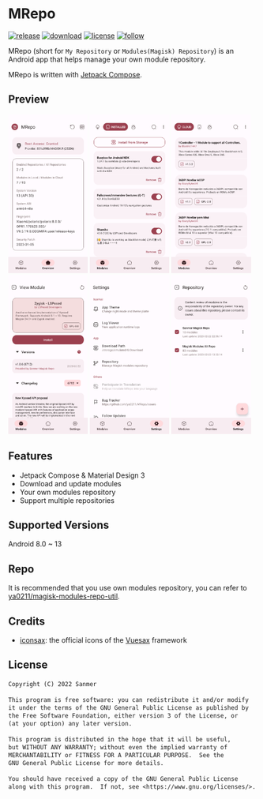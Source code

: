 # MRepo
[![release](https://img.shields.io/github/v/release/ya0211/MRepo?label=release&color=red)](https://github.com/ya0211/MRepo/releases) [![download](https://shields.io/github/downloads/ya0211/MRepo/total?label=download)](https://github.com/ya0211/MRepo/releases) [![license](https://img.shields.io/github/license/ya0211/MRepo)](LICENSE) [![follow](https://img.shields.io/badge/Follow-Telegram-blue.svg?label=follow)](https://t.me/mrepo_news)

MRepo (short for `My Repository` or `Modules(Magisk) Repository`) is an Android app that helps manage your own module repository.

MRepo is written with [Jetpack Compose](https://developer.android.com/jetpack/compose).

## Preview
<p><img src="fastlane/metadata/android/en-US/images/phoneScreenshots/1.png" width="32%" /> <img src="fastlane/metadata/android/en-US/images/phoneScreenshots/2.png" width="32%" /> <img src="fastlane/metadata/android/en-US/images/phoneScreenshots/3.png" width="32%" />
<img src="fastlane/metadata/android/en-US/images/phoneScreenshots/4.png" width="32%" /> <img src="fastlane/metadata/android/en-US/images/phoneScreenshots/5.png" width="32%" /> <img src="fastlane/metadata/android/en-US/images/phoneScreenshots/6.png" width="32%" /></p>

## Features
 - Jetpack Compose & Material Design 3
 - Download and update modules
 - Your own modules repository
 - Support multiple repositories

## Supported Versions
Android 8.0 ~ 13

## Repo
It is recommended that you use own modules repository, you can refer to [ya0211/magisk-modules-repo-util](https://github.com/ya0211/magisk-modules-repo-util).

## Credits
- [iconsax](https://iconsax.io): the official icons of the [Vuesax](https://vuesax.com) framework

## License

    Copyright (C) 2022 Sanmer

    This program is free software: you can redistribute it and/or modify
    it under the terms of the GNU General Public License as published by
    the Free Software Foundation, either version 3 of the License, or
    (at your option) any later version.

    This program is distributed in the hope that it will be useful,
    but WITHOUT ANY WARRANTY; without even the implied warranty of
    MERCHANTABILITY or FITNESS FOR A PARTICULAR PURPOSE.  See the
    GNU General Public License for more details.

    You should have received a copy of the GNU General Public License
    along with this program.  If not, see <https://www.gnu.org/licenses/>.
